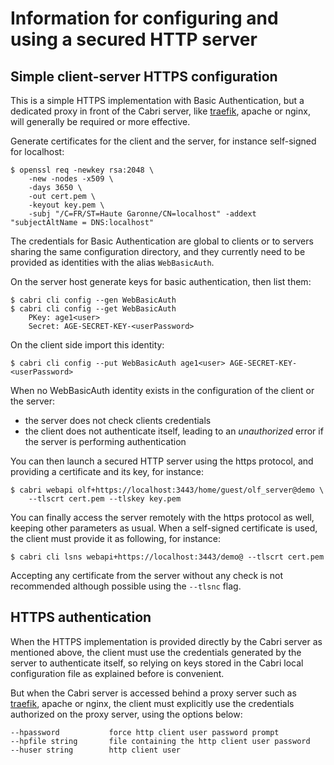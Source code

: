 # Information for configuring and using a secured HTTP server

## Simple client-server HTTPS configuration

This is a simple HTTPS implementation with Basic Authentication,
but a dedicated proxy in front of the Cabri server, like [traefik](https://traefik.io/traefik/),
apache or nginx, will generally be required or more effective.

Generate certificates for the client and the server, for instance self-signed for localhost:

    $ openssl req -newkey rsa:2048 \
        -new -nodes -x509 \
        -days 3650 \
        -out cert.pem \
        -keyout key.pem \
        -subj "/C=FR/ST=Haute Garonne/CN=localhost" -addext "subjectAltName = DNS:localhost"

The credentials for Basic Authentication are global to clients or to servers
sharing the same configuration directory, and they currently need to be provided as identities
with the alias `WebBasicAuth`.

On the server host generate keys for basic authentication, then list them:

    $ cabri cli config --gen WebBasicAuth
    $ cabri cli config --get WebBasicAuth
        PKey: age1<user>
        Secret: AGE-SECRET-KEY-<userPassword>

On the client side import this identity:
    
    $ cabri cli config --put WebBasicAuth age1<user> AGE-SECRET-KEY-<userPassword>

When no WebBasicAuth identity exists in the configuration of the client or the server:

- the server does not check clients credentials
- the client does not authenticate itself, leading to an _unauthorized_ error
  if the server is performing authentication

You can then launch a secured HTTP server using the https protocol,
and providing a certificate and its key, for instance:

    $ cabri webapi olf+https://localhost:3443/home/guest/olf_server@demo \
        --tlscrt cert.pem --tlskey key.pem

You can finally access the server remotely with the https protocol as well,
keeping other parameters as usual.
When a self-signed certificate is used,
the client must provide it as following, for instance:

    $ cabri cli lsns webapi+https://localhost:3443/demo@ --tlscrt cert.pem

Accepting any certificate from the server without any check is not recommended
although possible using the `--tlsnc` flag.

## HTTPS authentication

When the HTTPS implementation is provided directly by the Cabri server as mentioned above,
the client must use the credentials generated by the server to authenticate itself,
so relying on keys stored in the Cabri local configuration file as explained before is convenient.

But when the Cabri server is accessed behind a proxy server such as [traefik](https://traefik.io/traefik/),
apache or nginx, the client must explicitly use the credentials authorized on the proxy server,
using the options below:

    --hpassword           force http client user password prompt
    --hpfile string       file containing the http client user password
    --huser string        http client user
